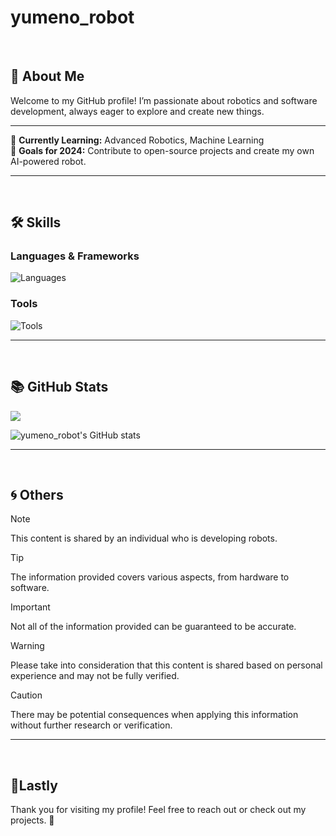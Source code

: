 # yumeno_robot

<br>

## 🤖 About Me

Welcome to my GitHub profile! I’m passionate about robotics and software development, always eager to explore and create new things.

---

🌱 **Currently Learning:** Advanced Robotics, Machine Learning  
🎯 **Goals for 2024:** Contribute to open-source projects and create my own AI-powered robot.

---

<br>

## 🛠 Skills

### Languages & Frameworks

![Languages](https://skillicons.dev/icons?i=arduino,c,cpp,cs,py,html,css,js,raspberrypi)

### Tools

![Tools](https://skillicons.dev/icons?i=vscode,unity,github,discord,git,ai,twitter,gmail)

---

<br>

## 📚 GitHub Stats

![](https://github-readme-stats.vercel.app/api/top-langs?username=yumeno-robot&show_icons=true&locale=en&layout=compact&theme=dark)

![yumeno_robot's GitHub stats](https://github-readme-stats.vercel.app/api?username=yumeno-robot&show_icons=true&theme=vue-dark)

---

<br>

## 🌀 Others

> [!NOTE]  
> This content is shared by an individual who is developing robots.

> [!TIP]
> The information provided covers various aspects, from hardware to software.

> [!IMPORTANT]  
> Not all of the information provided can be guaranteed to be accurate.

> [!WARNING]  
> Please take into consideration that this content is shared based on personal experience and may not be fully verified.

> [!CAUTION]
> There may be potential consequences when applying this information without further research or verification.

---

<br>

## 🤝Lastly

Thank you for visiting my profile! Feel free to reach out or check out my projects. 🚀

